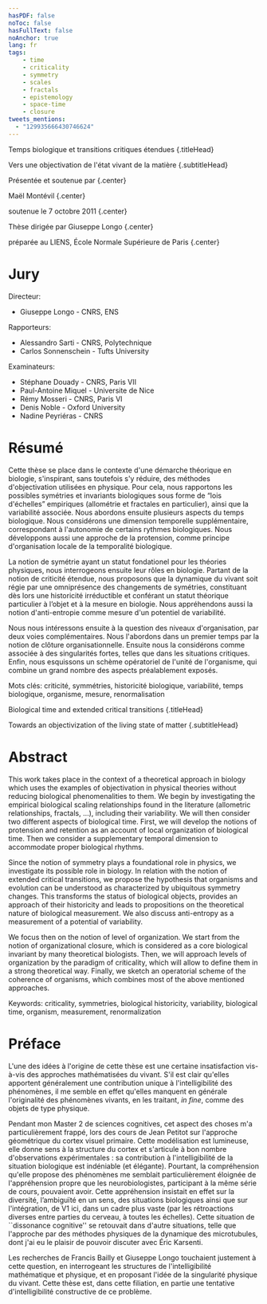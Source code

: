```yaml
---
hasPDF: false
noToc: false
hasFullText: false
noAnchor: true
lang: fr
tags: 
    - time
    - criticality
    - symmetry
    - scales
    - fractals
    - epistemology
    - space-time
    - closure
tweets_mentions:
  - "129935666430746624"
---
```



 
Temps biologique et transitions critiques étendues {.titleHead}

Vers une objectivation de l'état vivant de la matière {.subtitleHead}

Présentée et soutenue par {.center}

Maël Montévil {.center}

soutenue le 7 octobre 2011 {.center}

Thèse dirigée par Giuseppe Longo {.center}

préparée au LIENS, École Normale Supérieure de Paris  {.center}

# Jury  

Directeur:
* Giuseppe Longo  - CNRS, ENS 

Rapporteurs: 
* Alessandro Sarti -  CNRS,  Polytechnique 
* Carlos  Sonnenschein -  Tufts University 

Examinateurs: 
* Stéphane Douady - CNRS, Paris VII  
* Paul-Antoine Miquel  -  Universite de Nice 
* Rémy  Mosseri - CNRS, Paris VI 
* Denis Noble - Oxford University 
* Nadine Peyriéras - CNRS 




# Résumé

Cette thèse se place dans le contexte d'une démarche théorique en biologie, s'inspirant, sans toutefois s'y réduire, des méthodes d'objectivation utilisées en physique. Pour cela, nous rapportons les possibles symétries et invariants biologiques sous forme de “lois d'échelles” empiriques (allométrie et fractales en particulier), ainsi que la variabilité associée. Nous abordons ensuite plusieurs aspects du temps biologique.  Nous considérons  une dimension temporelle supplémentaire, correspondant à l'autonomie de certains rythmes biologiques. Nous développons aussi une approche de la protension, comme principe d'organisation locale de la temporalité biologique.

La notion de symétrie ayant un statut fondationel pour les théories physiques, nous interrogeons ensuite leur rôles en biologie. Partant de la notion de criticité étendue, nous proposons que la dynamique du vivant  soit régie par une omniprésence des changements de symétries,  constituant dès lors une historicité irréductible et conférant un statut théorique particulier à l’objet et à la mesure en biologie. Nous appréhendons aussi la notion d'anti-entropie comme mesure d'un potentiel de variabilité.

Nous nous intéressons ensuite à la question des niveaux d'organisation, par deux voies complémentaires. Nous l'abordons dans un premier temps par la notion de clôture organisationnelle. Ensuite nous la considérons comme associée à des singularités fortes, telles que dans les situations critiques. Enfin, nous esquissons un schème opératoriel de l'unité de l'organisme, qui combine un grand nombre des aspects préalablement exposés.


<span class="paragraphHead">Mots clés:</span> criticité, symmétries, historicité biologique, variabilité, temps biologique, organisme, mesure, renormalisation



Biological time and extended critical transitions {.titleHead}
	
Towards an objectivization of the living state of matter {.subtitleHead}

# Abstract


This work takes place in the context of a theoretical approach in biology which uses the examples of objectivation in physical theories without reducing biological phenomenalities to them. 
We begin by investigating the empirical biological scaling relationships found in the literature (allometric relationships, fractals, …), including their variability. We will then consider two different aspects of biological time. First, we will develop the notions of protension and retention as an account of local organization of biological time. Then we consider a supplementary temporal dimension to accommodate proper biological rhythms.
	
Since the notion of symmetry plays a foundational role in physics, we investigate its possible role in biology. In relation with the notion of extended critical transitions, we propose the hypothesis that organisms and evolution can be understood as characterized by ubiquitous symmetry changes. This transforms the status of biological objects, provides an approach of their historicity and leads to propositions on the theoretical nature of biological measurement. We also discuss anti-entropy as a measurement of a potential of variability.
	
We  focus then on the notion of level of organization. We start from the notion of organizational closure, which is considered as a core biological invariant by many theoretical biologists. Then, we will approach  levels of organization by the paradigm of criticality, which will allow to define them in a strong theoretical way.
Finally, we  sketch  an operatorial scheme of the coherence of organisms, which combines most of the above mentioned approaches.

<span class="paragraphHead">Keywords:</span> criticality, symmetries, biological historicity, variability,  biological time, organism, measurement, renormalization


# Préface

L'une des idées à l'origine de cette thèse  est une certaine insatisfaction vis-à-vis des approches mathématisées du vivant. S'il est clair qu'elles apportent généralement une contribution unique à l'intelligibilité des phénomènes,  il me semble en effet qu'elles manquent en générale l'originalité des phénomènes vivants, en les traitant, _in fine_, comme des objets de type physique. 

Pendant mon Master 2 de sciences cognitives, cet aspect des choses  m'a particulièrement frappé, lors des cours de Jean Petitot sur  l'approche géométrique du cortex visuel primaire. Cette modélisation est lumineuse, elle donne sens à la structure du cortex et s'articule à bon nombre d'observations expérimentales : sa contribution à l'intelligibilité de la situation biologique est indéniable (et élégante). Pourtant,  la compréhension qu'elle propose des phénomènes me semblait particulièrement éloignée de l'appréhension propre que les neurobiologistes, participant à la même série de cours, pouvaient avoir. Cette appréhension insistait en effet sur la diversité, l’ambiguïté en un sens, des situations biologiques ainsi que sur l'intégration, de V1 ici, dans un cadre plus vaste (par les rétroactions diverses entre parties du cerveau, à toutes les échelles). Cette situation de ``dissonance cognitive'' se retouvait dans d'autre situations, telle que l'approche par des méthodes physiques de la dynamique des microtubules, dont j'ai eu le plaisir de pouvoir discuter avec Éric Karsenti.



Les recherches de Francis Bailly et Giuseppe Longo touchaient justement à cette question, en interrogeant les structures de  l'intelligibilité mathématique et physique, et en proposant l'idée de la singularité physique du vivant.  Cette thèse est, dans cette filiation, en partie une tentative d'intelligibilité constructive de ce problème.




